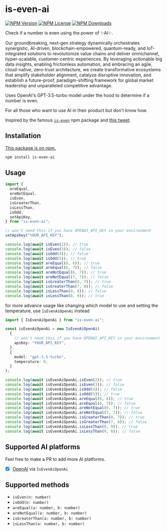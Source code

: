# is-even-ai

[![NPM Version](https://img.shields.io/npm/v/is-even-ai.svg?style=flat)](https://www.npmjs.com/package/is-even-ai)
[![NPM License](https://img.shields.io/npm/l/is-even-ai.svg?style=flat)](https://github.com/Calvin-LL/is-even-ai/blob/main/LICENSE)
[![NPM Downloads](https://img.shields.io/npm/dt/is-even-ai.svg?style=flat)](https://www.npmjs.com/package/is-even-ai)

Check if a number is even using the power of ✨AI✨.

Our groundbreaking, next-gen strategy dynamically orchestrates synergistic, AI-driven, blockchain-empowered, quantum-ready,
and IoT-integrated solutions to revolutionize value chains and deliver omnichannel, hyper-scalable, customer-centric experiences.
By leveraging actionable big data insights, enabling frictionless automation, and embracing an agile, cloud-native,
zero-trust architecture, we create transformative ecosystems that amplify stakeholder alignment, catalyze disruptive innovation,
and establish a future-proof, paradigm-shifting framework for global market leadership and unparalleled competitive advantage.

Uses OpenAI's GPT-3.5-turbo model under the hood to determine if a number is even.

For all those who want to use AI in their product but don't know how.

Inspired by the famous [`is-even`](https://www.npmjs.com/package/is-even) npm package and [this tweet](https://twitter.com/erenbali/status/1766602689863950658).

## Installation

[This package is on npm.](https://www.npmjs.com/package/is-even-ai)

```sh
npm install is-even-ai
```

## Usage

```ts
import {
  areEqual,
  areNotEqual,
  isEven,
  isGreaterThan,
  isLessThan,
  isOdd,
  setApiKey,
} from "is-even-ai";

// won't need this if you have OPENAI_API_KEY in your environment
setApiKey("YOUR_API_KEY");

console.log(await isEven(2)); // true
console.log(await isEven(3)); // false
console.log(await isOdd(4)); // false
console.log(await isOdd(5)); // true
console.log(await areEqual(6, 6)); // true
console.log(await areEqual(6, 7)); // false
console.log(await areNotEqual(6, 7)); // true
console.log(await areNotEqual(7, 7)); // false
console.log(await isGreaterThan(8, 7)); // true
console.log(await isGreaterThan(7, 8)); // false
console.log(await isLessThan(9, 8)); // false
console.log(await isLessThan(8, 9)); // true
```

for more advance usage like changing which model to use and setting the temperature, use `IsEvenAiOpenAi` instead

```ts
import { IsEvenAiOpenAi } from "is-even-ai";

const isEvenAiOpenAi = new IsEvenAiOpenAi(
  {
    // won't need this if you have OPENAI_API_KEY in your environment
    apiKey: "YOUR_API_KEY",
  },
  {
    model: "gpt-3.5-turbo",
    temperature: 0,
  }
);

console.log(await isEvenAiOpenAi.isEven(2)); // true
console.log(await isEvenAiOpenAi.isEven(3)); // false
console.log(await isEvenAiOpenAi.isOdd(4)); // false
console.log(await isEvenAiOpenAi.isOdd(5)); // true
console.log(await isEvenAiOpenAi.areEqual(6, 6)); // true
console.log(await isEvenAiOpenAi.areEqual(6, 7)); // false
console.log(await isEvenAiOpenAi.areNotEqual(6, 7)); // true
console.log(await isEvenAiOpenAi.areNotEqual(7, 7)); // false
console.log(await isEvenAiOpenAi.isGreaterThan(8, 7)); // true
console.log(await isEvenAiOpenAi.isGreaterThan(7, 8)); // false
console.log(await isEvenAiOpenAi.isLessThan(8, 9)); // true
console.log(await isEvenAiOpenAi.isLessThan(9, 8)); // false
```

## Supported AI platforms

Feel free to make a PR to add more AI platforms.

- [x] [OpenAI](https://openai.com) via `IsEvenAiOpenAi`

## Supported methods

- `isEven(n: number)`
- `isOdd(n: number)`
- `areEqual(a: number, b: number)`
- `areNotEqual(a: number, b: number)`
- `isGreaterThan(a: number, b: number)`
- `isLessThan(a: number, b: number)`
